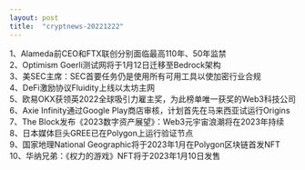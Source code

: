 ```yaml
---
layout: post
title:  "cryptnews-20221222"
---
```

1、Alameda前CEO和FTX联创分别面临最高110年、50年监禁  
2、Optimism Goerli测试网将于1月12日迁移至Bedrock架构  
3、美SEC主席：SEC首要任务仍是使用所有可用工具以使加密行业合规  
4、DeFi激励协议Fluidity上线以太坊主网  
5、欧易OKX获领英2022全球吸引力雇主奖，为此榜单唯一获奖的Web3科技公司  
6、Axie Infinity通过Google Play商店审核，计划首先在马来西亚试运行Origins  
7、The Block发布《2023数字资产展望》：Web3元宇宙浪潮将在2023年持续  
8、日本媒体巨头GREE已在Polygon上运行验证节点  
9、国家地理National Geographic将于2023年1月在Polygon区块链首发NFT  
10、华纳兄弟：《权力的游戏》NFT将于2023年1月10日发售  
